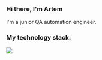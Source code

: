 ### Hi there, I'm Artem
I'm a junior QA automation engineer.


### My technology stack:
<img src="https://img.shields.io/badge/C#?style=for-the-badge&logo=НАЗВАНИЕ ЛОГОТИПА&logoColor=ЦВЕТ ЛОГОТИПА"/>
